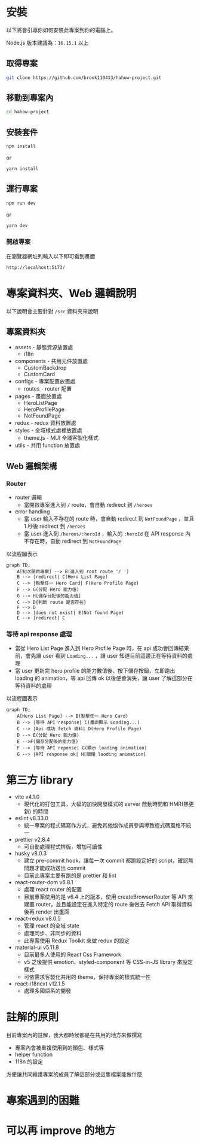 # 安裝

以下將會引導你如何安裝此專案到你的電腦上。

Node.js 版本建議為：`16.15.1` 以上

## 取得專案

```bash
git clone https://github.com/brook110413/hahow-project.git
```

## 移動到專案內

```bash
cd hahow-project
```

## 安裝套件

```bash
npm install
```

or

```bash
yarn install
```

## 運行專案

```bash
npm run dev
```

or

```bash
yarn dev
```

### 開啟專案

在瀏覽器網址列輸入以下即可看到畫面

```bash
http://localhost:5173/
```

# 專案資料夾、Web 邏輯說明

以下說明會主要針對 `/src` 資料夾來說明

## 專案資料夾

- assets - 靜態資源放置處
  - i18n
- components - 共用元件放置處
  - CustomBackdrop
  - CustomCard
- configs - 專案配置放置處
  - routes - router 配置
- pages - 畫面放置處
  - HeroListPage
  - HeroProfilePage
  - NotFoundPage
- redux - redux 資料放置處
- styles - 全域樣式處裡放置處
  - theme.js - MUI 全域客製化樣式
- utils - 共用 function 放置處

## Web 邏輯架構

### Router

- router 邏輯
  - 當開啟專案進入到 `/` route，會自動 redirect 到 `/heroes`
- error handling
  - 當 user 輸入不存在的 route 時，會自動 redirect 到 `NotFoundPage` ，並且 1 秒後 redirect 到 `/heroes`
  - 當 user 進入到 `/heroes/:heroId` ，輸入的 `:heroId` 在 API response 內不存在時，自動 redirect 到 `NotFoundPage`

以流程圖表示

```mermaid
graph TD;
    A[初次開啟專案] --> B(進入到 root route '/ ')
    B --> |redirect| C(Hero List Page)
    C --> |點擊任一 Hero Card| F(Hero Profile Page)
    F --> G(分配 Hero 能力值)
    G --> H[儲存分配後的能力值]
    C --> D{判斷 route 是否存在}
    F --> D
    D --> |does not exist| E(Not found Page)
    E --> |redirect| C
```

### 等待 api response 處理

- 當從 Hero List Page 進入到 Hero Profile Page 時，在 api 成功會回傳結果前，會先讓 user 看到 `Loading...` ，讓 user 知道目前這邊正在等待資料的處理
- 當 user 更新完 hero profile 的能力數值後，按下儲存按鈕，立即跑出 loading 的 animation，等 api 回傳 ok 以後便會消失，讓 user 了解這部分在等待資料的處理

以流程圖表示

```mermaid
graph TD;
    A[Hero List Page] --> B(點擊任一 Hero Card)
    B --> |等待 API response| C(畫面顯示 Loading...)
    C --> |Api 成功 fetch 資料| D(Hero Profile Page)
    D --> E(分配 Hero 能力值)
    E -->F(儲存分配後的能力值)
    F --> |等待 API reponse| G(顯示 loading animation)
    G --> |API response ok| H[關閉 laoding animation]
```

# 第三方 library

- vite v4.1.0
  - 現代化的打包工具，大幅的加快開發模式的 server 啟動時間和 HMR(熱更新) 的時間
- eslint v8.33.0
  - 統一專案的程式碼寫作方式，避免其他協作成員參與導致程式碼風格不統一
- prettier v2.8.4
  - 可自動處理程式排版，增加可讀性
- husky v8.0.3
  - 建立 pre-commit hook，讓每一次 commit 都跑設定好的 script，確認無問題才能成功送出 commit
  - 目前此專案主要有跑的是 prettier 和 lint
- react-router-dom v6.8.1
  - 處理 react router 的配置
  - 目前專案使用的是 v6.4 上的版本，使用 createBrowserRouter 等 API 來建置 router，並且能設定在進入特定的 route 後做去 Fetch API 取得資料後再 render 出畫面
- react-redux v8.0.5
  - 管理 react 的全域 state
  - 處理同步、非同步的資料
  - 此專案使用 Redux Toolkit 來做 redux 的設定
- material-ui v5.11.8
  - 目前最多人使用的 React Css Framework
  - v5 之後提供 emotion、styled-component 等 CSS-in-JS library 來設定樣式
  - 可依需求客製化共用的 theme，保持專案的樣式統一性
- react-i18next v12.1.5
  - 處理多國語系的開發

# 註解的原則

目前專案內的註解，我大都時候都是在共用的地方來做撰寫

- 專案內會被重複使用到的顏色、樣式等
- helper function
- 118n 的設定

方便讓共同維護專案的成員了解這部分或這隻檔案能做什麼

# 專案遇到的困難

# 可以再 improve 的地方
